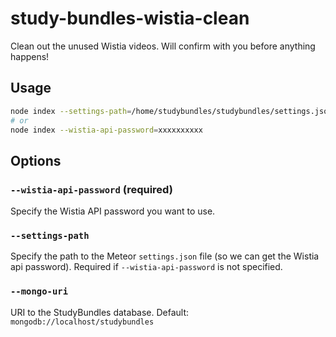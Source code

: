 # study-bundles-wistia-clean

Clean out the unused Wistia videos. Will confirm with you before anything happens!

## Usage

```sh
node index --settings-path=/home/studybundles/studybundles/settings.json
# or
node index --wistia-api-password=xxxxxxxxxx
```

## Options

### `--wistia-api-password` (required)

Specify the Wistia API password you want to use.

### `--settings-path`

Specify the path to the Meteor `settings.json` file (so we can get the Wistia api password). Required if `--wistia-api-password` is not specified.

### `--mongo-uri`

URI to the StudyBundles database. Default: `mongodb://localhost/studybundles`
